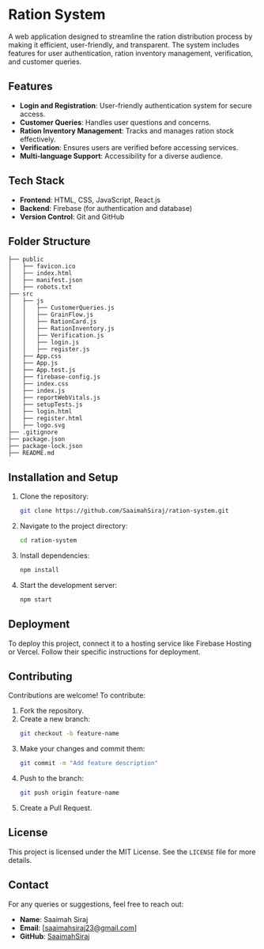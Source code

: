 # Ration System

A web application designed to streamline the ration distribution process by making it efficient, user-friendly, and transparent. The system includes features for user authentication, ration inventory management, verification, and customer queries.

## Features

- **Login and Registration**: User-friendly authentication system for secure access.
- **Customer Queries**: Handles user questions and concerns.
- **Ration Inventory Management**: Tracks and manages ration stock effectively.
- **Verification**: Ensures users are verified before accessing services.
- **Multi-language Support**: Accessibility for a diverse audience.

## Tech Stack

- **Frontend**: HTML, CSS, JavaScript, React.js
- **Backend**: Firebase (for authentication and database)
- **Version Control**: Git and GitHub

## Folder Structure

```
├── public
│   ├── favicon.ico
│   ├── index.html
│   ├── manifest.json
│   ├── robots.txt
├── src
│   ├── js
│   │   ├── CustomerQueries.js
│   │   ├── GrainFlow.js
│   │   ├── RationCard.js
│   │   ├── RationInventory.js
│   │   ├── Verification.js
│   │   ├── login.js
│   │   ├── register.js
│   ├── App.css
│   ├── App.js
│   ├── App.test.js
│   ├── firebase-config.js
│   ├── index.css
│   ├── index.js
│   ├── reportWebVitals.js
│   ├── setupTests.js
│   ├── login.html
│   ├── register.html
│   ├── logo.svg
├── .gitignore
├── package.json
├── package-lock.json
├── README.md
```

## Installation and Setup

1. Clone the repository:
   ```bash
   git clone https://github.com/SaaimahSiraj/ration-system.git
   ```
2. Navigate to the project directory:
   ```bash
   cd ration-system
   ```
3. Install dependencies:
   ```bash
   npm install
   ```
4. Start the development server:
   ```bash
   npm start
   ```

## Deployment

To deploy this project, connect it to a hosting service like Firebase Hosting or Vercel. Follow their specific instructions for deployment.

## Contributing

Contributions are welcome! To contribute:
1. Fork the repository.
2. Create a new branch:
   ```bash
   git checkout -b feature-name
   ```
3. Make your changes and commit them:
   ```bash
   git commit -m "Add feature description"
   ```
4. Push to the branch:
   ```bash
   git push origin feature-name
   ```
5. Create a Pull Request.

## License

This project is licensed under the MIT License. See the `LICENSE` file for more details.

## Contact

For any queries or suggestions, feel free to reach out:
- **Name**: Saaimah Siraj
- **Email**: [saaimahsiraj23@gmail.com]
- **GitHub**: [SaaimahSiraj](https://github.com/SaaimahSiraj)
